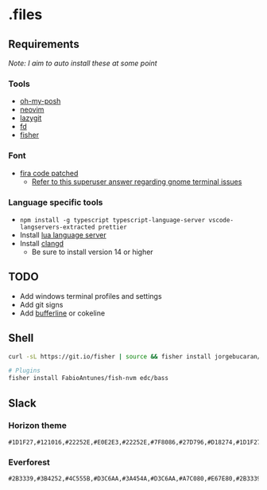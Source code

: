 # .files

## Requirements
*Note: I aim to auto install these at some point*
### Tools
- [oh-my-posh](https://ohmyposh.dev)
- [neovim](https://github.com/neovim/neovim/releases/latest)
- [lazygit](https://github.com/jesseduffield/lazygit)
- [fd](https://github.com/sharkdp/fd/releases/latest)
- [fisher](https://github.com/jorgebucaran/fisher)

### Font
- [fira code patched](https://github.com/ryanoasis/nerd-fonts/tree/master/patched-fonts/FiraCode/Regular/complete)
  - [Refer to this superuser answer regarding gnome terminal issues](https://superuser.com/questions/1335155/patched-fonts-not-showing-up-on-gnome-terminal)

### Language specific tools
  - ``npm install -g typescript typescript-language-server vscode-langservers-extracted prettier``
  - Install [lua language server](https://github.com/sumneko/lua-language-server/releases)
  - Install [clangd](https://clangd.llvm.org/installation.html)
    - Be sure to install version 14 or higher 

## TODO
- Add windows terminal profiles and settings
- Add git signs
- Add [bufferline](https://github.com/akinsho/bufferline.nvim) or cokeline

## Shell
```bash
curl -sL https://git.io/fisher | source && fisher install jorgebucaran/fisher

# Plugins
fisher install FabioAntunes/fish-nvm edc/bass
```

## Slack
### Horizon theme
```
#1D1F27,#121016,#22252E,#E0E2E3,#22252E,#7F8086,#27D796,#D18274,#1D1F27,#B173D3
```

### Everforest
```
#2B3339,#3B4252,#4C555B,#D3C6AA,#3A454A,#D3C6AA,#A7C080,#E67E80,#2B3339,#D3C6AA
```

